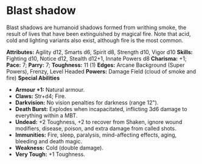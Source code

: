 # Blast shadow

Blast shadows are humanoid shadows formed from writhing smoke, the
result of lives that have been extinguished by magical fire. Note that
acid, cold and lighting variants also exist, although fire is the most
common.

**Attributes:** Agility d12, Smarts d6, Spirit d8, Strength d10, Vigor
d10
**Skills:** Fighting d10, Notice d12, Stealth d12+1, Innate Powers d8
**Charisma:** +1; **Pace:** 7; **Parry:** 7; **Toughness:** 11 (1)
**Edges:** Arcane Background (Super Powers), Frenzy, Level Headed
**Powers:** Damage Field (cloud of smoke and fire)
**Special Abilities**

- **Armour +1:** Natural armour.
- **Claws:** Str+d4; Fire.
- **Darkvision:** No vision penalties for darkness (range 12").
- **Death Burst:** Explodes when incapacitated, inflicting 3d6 damage to
everything within a MBT.
- **Undead:** +2 Toughness, +2 to recover from Shaken, ignore wound
modifiers, disease, poison, and extra damage from called shots.
- **Immunities:** Fire, sleep, paralysis, mind-affecting effects, aging,
bleeding and death magic.
- **Weakness:** Cold (double damage).
- **Very Tough:** +1 Toughness.
